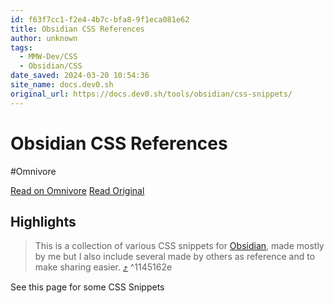 ```yaml
---
id: f63f7cc1-f2e4-4b7c-bfa8-9f1eca081e62
title: Obsidian CSS References
author: unknown
tags:
  - MMW-Dev/CSS
  - Obsidian/CSS
date_saved: 2024-03-20 10:54:36
site_name: docs.dev0.sh
original_url: https://docs.dev0.sh/tools/obsidian/css-snippets/
---
```


# Obsidian CSS References
#Omnivore

[Read on Omnivore](https://omnivore.app/me/https-docs-dev-0-sh-tools-obsidian-css-snippets-18e58b5812a)
[Read Original](https://docs.dev0.sh/tools/obsidian/css-snippets/)

## Highlights

> This is a collection of various CSS snippets for [Obsidian](https://docs.dev0.sh/404), made mostly by me but I also include several made by others as reference and to make sharing easier. [⤴️](https://omnivore.app/me/https-docs-dev-0-sh-tools-obsidian-css-snippets-18e58b5812a#1145162e-cb1c-4292-86ab-b2f69333b21c)  ^1145162e

See this page for some CSS Snippets 

